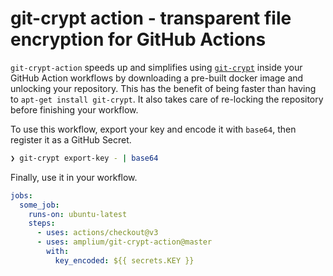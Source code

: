 # git-crypt action - transparent file encryption for GitHub Actions

`git-crypt-action` speeds up and simplifies using [`git-crypt`](https://github.com/AGWA/git-crypt) inside your GitHub
Action workflows by downloading a pre-built docker image and unlocking your
repository. This has the benefit of being faster than having to `apt-get
install git-crypt`. It also takes care of re-locking the repository before
finishing your workflow.

To use this workflow, export your key and encode it with `base64`, then
register it as a GitHub Secret.

```bash
❯ git-crypt export-key - | base64
```

Finally, use it in your workflow.

```yaml
jobs:
  some_job:
    runs-on: ubuntu-latest
    steps:
      - uses: actions/checkout@v3
      - uses: amplium/git-crypt-action@master
        with:
          key_encoded: ${{ secrets.KEY }}
```
